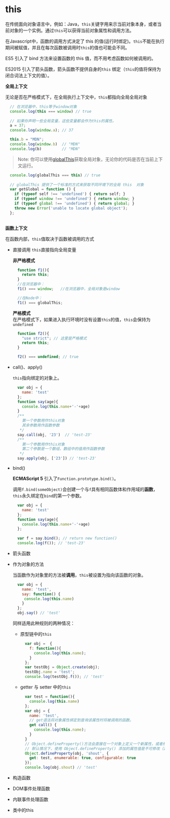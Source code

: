 # this

在传统面向对象语言中，例如：Java，``this``关键字用来示当前对象本身，或者当前对象的一个实例。通过``this``可以获得当前对象属性和调用方法。

在Javascript中，函数的调用方式决定了 this 的值(运行时绑定)。``this``不能在执行期间被赋值，并且在每次函数被调用时``this``的值也可能会不同。

ES5 引入了 bind 方法来设置函数的 this 值，而不用考虑函数如何被调用的。

ES2015 引入了箭头函数，箭头函数不提供自身的``this`` 绑定（``this``的值将保持为闭合词法上下文的值）。

**全局上下文**

无论是否在严格模式下，在全局执行上下文中，``this``都指向全局全局对象

```javascript
  // 在浏览器中，this等于window对象
  console.log(this === window) // true
  
  // 如果你声明一些全局变量，这些变量都会作为this的属性。
  a = 37;
  console.log(window.a); // 37

  this.b = "MDN";
  console.log(window.b)  // "MDN"
  console.log(b)         // "MDN"
```

> Note: 你可以使用[globalThis](https://developer.mozilla.org/zh-CN/docs/Web/JavaScript/Reference/Global_Objects/globalThis)获取全局对象，无论你的代码是否在当前上下文运行。

```javascript
  console.log(globalThis === this) // true
  
  // globalThis 提供了一个标准的方式来获取不同环境下的全局 this  对象
  var getGlobal = function () {
    if (typeof self !== 'undefined') { return self; }
    if (typeof window !== 'undefined') { return window; }
    if (typeof global !== 'undefined') { return global; }
    throw new Error('unable to locate global object');
  };
  
```

**函数上下文**

在函数内部，``this``值取决于函数被调用的方式

- 直接调用
  ``this``直接指向全局变量
  
  **非严格模式**    
  ```javascript
    function f1(){
      return this;
    }
    //在浏览器中：
    f1() === window;   //在浏览器中，全局对象是window

    //在Node中：
    f1() === globalThis;
  ```
  
  **严格模式**    
  在严格模式下，如果进入执行环境时没有设置``this``的值，``this``会保持为``undefined``
  ```javascript
    function f2(){
      "use strict"; // 这里是严格模式
      return this;
    }

    f2() === undefined; // true
  ```
  
- call()、apply()

  ``this``指向绑定的对象上。
  
  ```javascript
    var obj = {
      name: 'test'
    };
    function say(age){
      console.log(this.name+'-'+age)
    }
    /** 
      第一个参数用作this对象
      其余参数用作函数参数
     */
    say.call(obj, '23')  // 'test-23'
    /** 
      第一个参数用作this对象
      第二个参数是一个数组，数组中的值用作函数参数
     */
    say.apply(obj, ['23']) // 'test-23'
  ```
  
- bind()

  **ECMAScript 5** 引入了``Function.prototype.bind()``。
  
  调用``f.bind(someObject)``会创建一个与``f``具有相同函数体和作用域的**函数**， ``this``永久绑定在``bind``的第一个参数。
  
  ```javascript
    var obj = {
      name: 'test'
    };
    function say(age){
      console.log(this.name+'-'+age)
    };
    
    var f = say.bind(); // return new function()
    console.log(f()); // 'test-23'
  ```
- 箭头函数

- 作为对象的方法

  当函数作为对象里的方法被**调用**，``this``被设置为指向该函数的对象。
  
  ```javascript
    var obj = {
      name: 'test',
      say: function() {
       console.log(this.name)
      }
    };
    obj.say() // 'test'
  ```
  
  
  同样适用此种规则的两种情况：
  - 原型链中的``this``
  
    ```javascript
      var obj =  {
        f: function(){
          console.log(this.name);
        }
      };
      var testObj = Object.create(obj);
      testObj.name = 'test';
      console.log(testObj.f()); // 'test'
    ```
  - getter 与 setter 中的``this``
    
    ```javascript
      var test = function(){
        console.log(this.name)
      };
      var obj = {
        name: 'test',
        // get语法将对象属性绑定到查询该属性时将被调用的函数。
        get call() {
          console.log(this.name);
        }
      }
      // Object.defineProperty()方法会直接在一个对象上定义一个新属性，或者修改一个对象的现有属性，并返回此对象。
      // 默认情况下，使用 Object.defineProperty() 添加的属性值是不可修改（immutable）的。
      Object.defineProperty(obj, 'shout', {
        get: test, enumerable: true, configurable: true
      });
      console.log(obj.shout) // 'test'
    ```
    
- 构造函数
- DOM事件处理函数
- 内联事件处理函数
- 类中的this

  
